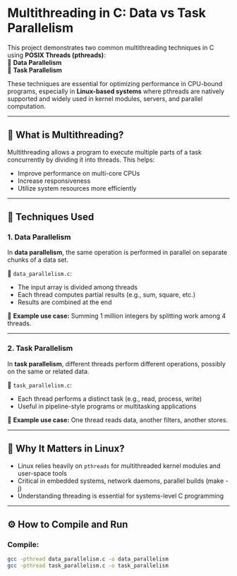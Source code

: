 # Multithreading in C: Data vs Task Parallelism

This project demonstrates two common multithreading techniques in C using **POSIX Threads (pthreads)**:  
🔹 **Data Parallelism**  
🔹 **Task Parallelism**

These techniques are essential for optimizing performance in CPU-bound programs, especially in **Linux-based systems** where pthreads are natively supported and widely used in kernel modules, servers, and parallel computation.

---

## 🧠 What is Multithreading?

Multithreading allows a program to execute multiple parts of a task concurrently by dividing it into threads. This helps:
- Improve performance on multi-core CPUs
- Increase responsiveness
- Utilize system resources more efficiently

---

## 🧵 Techniques Used

### 1. Data Parallelism

In **data parallelism**, the same operation is performed in parallel on separate chunks of a data set.

📁 `data_parallelism.c`:  
- The input array is divided among threads  
- Each thread computes partial results (e.g., sum, square, etc.)  
- Results are combined at the end  

🧪 **Example use case:** Summing 1 million integers by splitting work among 4 threads.

---

### 2. Task Parallelism

In **task parallelism**, different threads perform different operations, possibly on the same or related data.

📁 `task_parallelism.c`:  
- Each thread performs a distinct task (e.g., read, process, write)  
- Useful in pipeline-style programs or multitasking applications  

🧪 **Example use case:** One thread reads data, another filters, another stores.

---

## 🐧 Why It Matters in Linux?

- Linux relies heavily on `pthreads` for multithreaded kernel modules and user-space tools  
- Critical in embedded systems, network daemons, parallel builds (make -j)  
- Understanding threading is essential for systems-level C programming

---

## ⚙️ How to Compile and Run

### Compile:

```bash
gcc -pthread data_parallelism.c -o data_parallelism
gcc -pthread task_parallelism.c -o task_parallelism
